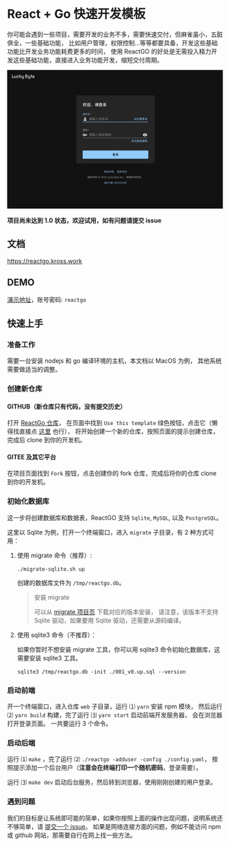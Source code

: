 # React + Go 快速开发模板

你可能会遇到一些项目，需要开发的业务不多，需要快速交付，但麻雀虽小，五脏俱全，一些基础功能，
比如用户管理，权限控制...等等都要具备，开发这些基础功能比开发业务功能耗费更多的时间，
使用 ReactGO 的好处是无需投入精力开发这些基础功能，直接进入业务功能开发，缩短交付周期。

![截屏](screenshot.jpg)

**项目尚未达到 1.0 状态，欢迎试用，如有问题请提交 issue**

## 文档

https://reactgo.kross.work

## DEMO

[演示地址](http://reactgo.lucky-byte.net:23890/)，账号密码: `reactgo`

## 快速上手

### 准备工作

需要一台安装 nodejs 和 go 编译环境的主机，本文档以 MacOS 为例， 其他系统需要做适当的调整。

### 创建新仓库

#### GITHUB（新仓库只有代码，没有提交历史）

打开 [ReactGo 仓库](https://github.com/lucky-byte/reactgo)，
在页面中找到 `Use this template` 绿色按钮，点击它（懒得找直接点
[这里](https://github.com/lucky-byte/reactgo/generate) 也行），
将开始创建一个新的仓库，按照页面的提示创建仓库，完成后 clone 到你的开发机。

#### GITEE 及其它平台

在项目页面找到 `Fork` 按钮，点击创建你的 fork 仓库，完成后将你的仓库 clone 到你的开发机。

### 初始化数据库

这一步将创建数据库和数据表，ReactGO 支持 `Sqlite`, `MySQL`, 以及 `PostgreSQL`。

这里以 Sqlite 为例，打开一个终端窗口，进入 `migrate` 子目录，有 2 种方式可用：

1. 使用 migrate 命令（推荐）:

   ```
   ./migrate-sqlite.sh up
   ```
   创建的数据库文件为 `/tmp/reactgo.db`。

   > 安装 migrate
   >
   > 可以从 [migrate 项目页](https://github.com/golang-migrate/migrate/releases)
   > 下载对应的版本安装，
   > 请注意，该版本不支持 Sqlite 驱动，如果要用 Sqlite 驱动，还需要从源码编译。

2. 使用 sqlite3 命令（不推荐）：

   如果你暂时不想安装 migrate 工具，你可以用 sqlite3 命令初始化数据库，这需要安装 sqlite3 工具。

   ```shell
   sqlite3 /tmp/reactgo.db -init ./001_v0.up.sql --version
   ```

### 启动前端

开一个终端窗口，进入仓库 `web` 子目录，运行 &#9332; `yarn` 安装 npm 模块，
然后运行 &#9333; `yarn build` 构建，完了运行 &#9334; `yarn start` 启动前端开发服务器，
会在浏览器打开登录页面。
一共要运行 3 个命令。

### 启动后端

运行 &#9332; `make` ，完了运行 &#9333; `./reactgo -adduser -config ./config.yaml`，
按照提示添加一个后台用户（**注意会在终端打印一个随机密码**，登录需要）。

运行 &#9334; `make dev` 启动后台服务，然后转到浏览器，使用刚刚创建的用户登录。

### 遇到问题

我们的目标是让系统即可能的简单，如果你按照上面的操作出现问题，说明系统还不够简单，请
[提交一个 issue](https://github.com/lucky-byte/reactgo/issues)。
如果是网络连接方面的问题，例如不能访问 npm 或 github 网站，那需要自行在网上找一些方法。
